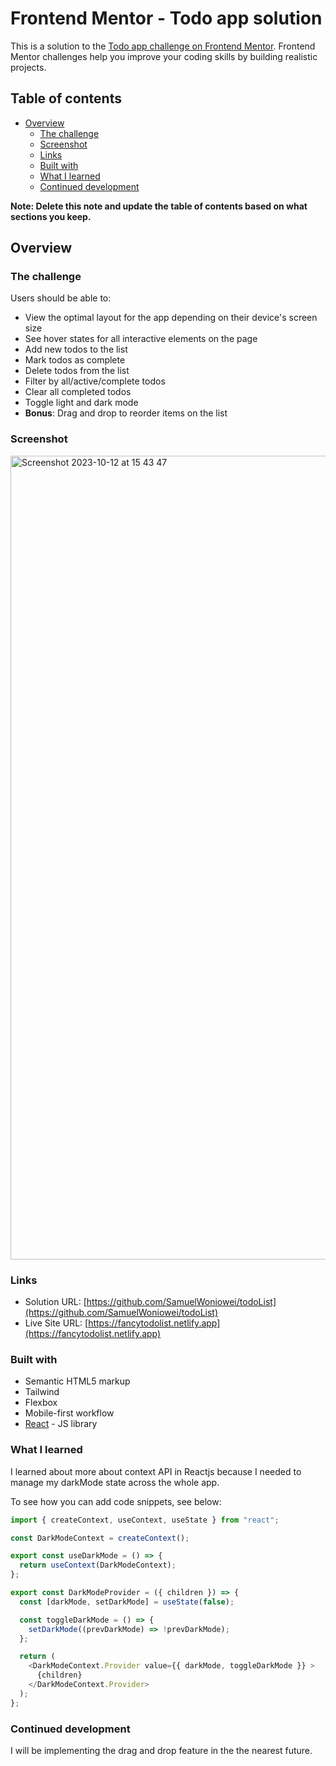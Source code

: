 # Frontend Mentor - Todo app solution

This is a solution to the [Todo app challenge on Frontend Mentor](https://www.frontendmentor.io/challenges/todo-app-Su1_KokOW). Frontend Mentor challenges help you improve your coding skills by building realistic projects. 

## Table of contents

- [Overview](#overview)
  - [The challenge](#the-challenge)
  - [Screenshot](#screenshot)
  - [Links](#links)
  - [Built with](#built-with)
  - [What I learned](#what-i-learned)
  - [Continued development](#continued-development)

**Note: Delete this note and update the table of contents based on what sections you keep.**

## Overview

### The challenge

Users should be able to:

- View the optimal layout for the app depending on their device's screen size
- See hover states for all interactive elements on the page
- Add new todos to the list
- Mark todos as complete
- Delete todos from the list
- Filter by all/active/complete todos
- Clear all completed todos
- Toggle light and dark mode
- **Bonus**: Drag and drop to reorder items on the list

### Screenshot
<img width="1286" alt="Screenshot 2023-10-12 at 15 43 47" src="https://github.com/SamuelWoniowei/todoList/assets/18232000/e4dd0e93-2e2b-43e9-92c9-b80270f0b472">



### Links

- Solution URL: [https://github.com/SamuelWoniowei/todoList](https://github.com/SamuelWoniowei/todoList)
- Live Site URL: [https://fancytodolist.netlify.app](https://fancytodolist.netlify.app)

### Built with

- Semantic HTML5 markup
- Tailwind
- Flexbox
- Mobile-first workflow
- [React](https://reactjs.org/) - JS library


### What I learned
I learned about more about context API in Reactjs because I needed to manage my darkMode state across the whole app.

To see how you can add code snippets, see below:

```js
import { createContext, useContext, useState } from "react";

const DarkModeContext = createContext();

export const useDarkMode = () => {
  return useContext(DarkModeContext);
};

export const DarkModeProvider = ({ children }) => {
  const [darkMode, setDarkMode] = useState(false);

  const toggleDarkMode = () => {
    setDarkMode((prevDarkMode) => !prevDarkMode);
  };

  return (
    <DarkModeContext.Provider value={{ darkMode, toggleDarkMode }} >
      {children}
    </DarkModeContext.Provider>
  );
};
```


### Continued development

I will be implementing the drag and drop feature in the the nearest future.


